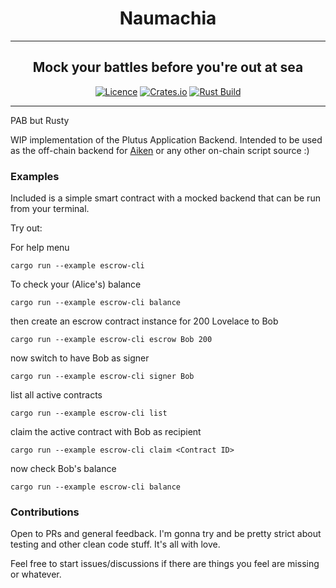 <div align="center">
  <h1 align="center">Naumachia</h1>
  <hr />
    <h2 align="center" style="border-bottom: none">Mock your battles before you're out at sea</h2>

[![Licence](https://img.shields.io/github/license/MitchTurner/naumachia)](https://github.com/MitchTurner/naumachia/blob/main/LICENSE) 
[![Crates.io](https://img.shields.io/crates/v/naumachia)](https://crates.io/crates/naumachia)
[![Rust Build](https://github.com/MitchTurner/naumachia/actions/workflows/rust.yml/badge.svg?branch=master)](https://github.com/MitchTurner/naumachia/actions/workflows/rust.yml)

</div>

---

PAB but Rusty

WIP implementation of the Plutus Application Backend. Intended to be used as the off-chain backend for [Aiken](https://github.com/txpipe/aiken) or any other on-chain script source :)

### Examples
Included is a simple smart contract with a mocked backend that can be run from your terminal.

Try out:

For help menu
```
cargo run --example escrow-cli
```

To check your (Alice's) balance
```
cargo run --example escrow-cli balance 
```

then create an escrow contract instance for 200 Lovelace to Bob
```
cargo run --example escrow-cli escrow Bob 200
```

now switch to have Bob as signer
```
cargo run --example escrow-cli signer Bob
```

list all active contracts
```
cargo run --example escrow-cli list
```

claim the active contract with Bob as recipient
```
cargo run --example escrow-cli claim <Contract ID> 
```

now check Bob's balance
```
cargo run --example escrow-cli balance 
```

### Contributions
Open to PRs and general feedback. I'm gonna try and be pretty strict about testing and other clean code stuff. It's all with love.

Feel free to start issues/discussions if there are things you feel are missing or whatever.

